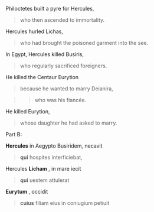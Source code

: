 Philoctetes built a pyre for Hercules, 

>who then ascended to immortality.

Hercules hurled Lichas, 

>who had brought the poisoned garment into the see.

In Egypt, Hercules killed Busiris,

>who regularly sacrificed foreigners.

He killed the Centaur Eurytion

>because he wanted to marry Deianira, 

>>who was his fiancée.

He killed Eurytion, 

>whose daughter he had asked to marry.

Part B:

**Hercules** in Aegypto Busiridem, necavit

>**qui** hospites interficiebat, 

Hercules **Licham** , in mare iecit

> **qui** uestem attulerat

**Eurytum** , occidit
> **cuius** filiam eius in coniugium petiuit 
